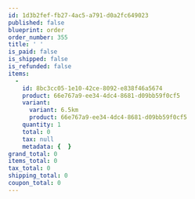 ```yaml
---
id: 1d3b2fef-fb27-4ac5-a791-d0a2fc649023
published: false
blueprint: order
order_number: 355
title: ' '
is_paid: false
is_shipped: false
is_refunded: false
items:
  -
    id: 8bc3cc05-1e10-42ce-8092-e838f46a5674
    product: 66e767a9-ee34-4dc4-8681-d09bb59f0cf5
    variant:
      variant: 6.5km
      product: 66e767a9-ee34-4dc4-8681-d09bb59f0cf5
    quantity: 1
    total: 0
    tax: null
    metadata: {  }
grand_total: 0
items_total: 0
tax_total: 0
shipping_total: 0
coupon_total: 0
---
```

